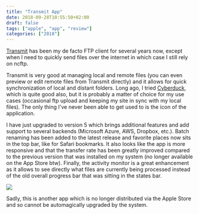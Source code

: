 ```yaml
---
title: "Transmit App"
date: 2018-09-28T10:55:50+02:00
draft: false
tags: ["apple", "app", "review"]
categories: ["2018"]
---
```


[Transmit](https://www.panic.com/transmit/) has been my de facto FTP client for several years now, except when I need to quickly send files over the internet in which case I still rely on ncftp.

<!--more-->

Transmit is very good at managing local and remote files (you can even preview or edit remote files from Transmit directly) and it allows for quick synchronization of local and distant folders. Long ago, I tried [Cyberduck](https://cyberduck.io), which is quite good also, but it is probably a matter of choice for my use cases (occasional ftp upload and keeping my site in sync with my local files). The only thing I've never been able to get used to is the icon of the application.

I have just upgraded to version 5 which brings additional features and add support to several backends (Microsoft Azure, AWS, Dropbox, etc.). Batch renaming has been added to the latest release and favorite places now sits in the top bar, like for Safari bookmarks.
It also looks like the app is more responsive and that the transfer rate has been greatly improved compared to the previous version that was installed on my system (no longer available on the App Store btw). Finally, the activity monitor is a great enhancement as it allows to see directly what files are currently being processed instead of the old overall progress bar that was sitting in the states bar.

![](/img/2018-09-28-19-36-26.png)

Sadly, this is another app which is no longer distributed via the Apple Store and so cannot be automagically upgraded by the system.

